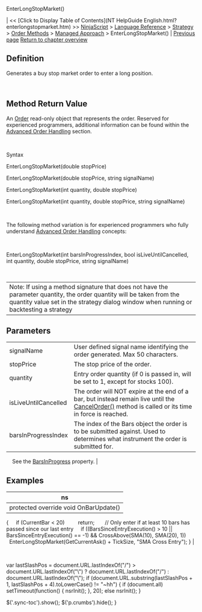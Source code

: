 ﻿










 


EnterLongStopMarket()







| &lt;&lt; [Click to Display Table of Contents](NT HelpGuide English.html?enterlongstopmarket.htm) &gt;&gt;
 [NinjaScript](ninjascript.htm) &gt; [Language Reference](language_reference_wip.htm) &gt; [Strategy](strategy.htm) &gt; [Order Methods](order_methods.htm) &gt; [Managed Approach](managed_approach.htm) &gt;
EnterLongStopMarket() | [Previous page](enterlongstoplimit.htm)
[Return to chapter overview](managed_approach.htm)










Definition
----------


Generates a buy stop market order to enter a long position.


 


Method Return Value
-------------------


An [Order](order.htm) read-only object that represents the order. Reserved for experienced programmers, additional information can be found within the [Advanced Order Handling](advanced_order_handling.htm) section.   

 


Syntax  

EnterLongStopMarket(double stopPrice)   

EnterLongStopMarket(double stopPrice, string signalName)


EnterLongStopMarket(int quantity, double stopPrice)


EnterLongStopMarket(int quantity, double stopPrice, string signalName)


 


The following method variation is for experienced programmers who fully understand [Advanced Order Handling](advanced_order_handling.htm) concepts:


 


EnterLongStopMarket(int barsInProgressIndex, bool isLiveUntilCancelled, int quantity, double stopPrice, string signalName) 


 





|  |
| --- |
| Note: If using a method signature that does not have the parameter quantity, the order quantity will be taken from the quantity value set in the strategy dialog window when running or backtesting a strategy  |





Parameters
----------




|  |  |
| --- | --- |
| signalName | User defined signal name identifying the order generated. Max 50 characters. |
| stopPrice | The stop price of the order. |
| quantity | Entry order quantity (if 0 is passed in, will be set to 1, except for stocks 100). |
| isLiveUntilCancelled | The order will NOT expire at the end of a bar, but instead remain live until the [CancelOrder()](managed_cancelorder.htm) method is called or its time in force is reached. |
| barsInProgressIndex | The index of the Bars object the order is to be submitted against. Used to determines what instrument the order is submitted for.
 
 
 See the [BarsInProgress](barsinprogress.htm) property. |





Examples
--------




| ns |
| --- |
| protected override void OnBarUpdate()
{
     if (CurrentBar &lt; 20)
         return;
 
     // Only enter if at least 10 bars has passed since our last entry
     if ((BarsSinceEntryExecution() &gt; 10 || BarsSinceEntryExecution() == -1) &amp;&amp; CrossAbove(SMA(10), SMA(20), 1))
         EnterLongStopMarket(GetCurrentAsk() + TickSize, "SMA Cross Entry");
} |



 





 
 var lastSlashPos = document.URL.lastIndexOf("/") &gt; document.URL.lastIndexOf("\\") ? document.URL.lastIndexOf("/") : document.URL.lastIndexOf("\\");
 if (document.URL.substring(lastSlashPos + 1, lastSlashPos + 4).toLowerCase() != "~hh") {
 if (document.all) setTimeout(function() {
 nsrInit();
 }, 20);
 else nsrInit();
 }
 
 
 $('.sync-toc').show();
 $('p.crumbs').hide();
 }
 
 
 



